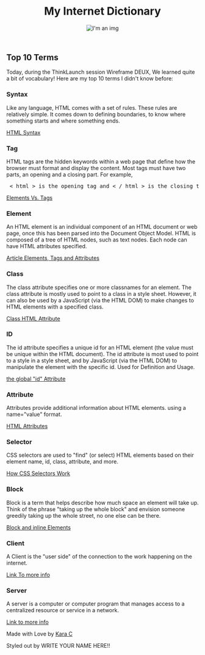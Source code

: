 <!DOCTYPE html>
<html>
  <head>
    <meta charset="utf-8">
    <meta name="viewport" content="width=device-width">
    <link rel="stylesheet" type="text/css" href="style.css">
    <title>My Internet Dictionary</title>
  </head>
  <body>
    <header title="I'm a Header!">
      <h1 title="I'm an H1">My Internet Dictionary</h1>
      <img title="I'm an img" src="http://www.incrediblethings.com/wp-content/uploads/2012/07/cat-votes-for-himself.jpg">
    </header>
    <div class="section" title="I'm a Section Div">
      <h2 title="I'm an H2">Top 10 Terms</h2>
      <p title="I'm a p">Today, during the ThinkLaunch session Wireframe DEUX, We learned quite a bit of vocabulary! Here are my top 10 terms I didn't know before:</p>
      <div class="definition" title="I'm a Definition Div!">
        <h3>Syntax</h3>
        <p>Like any language, HTML comes with a set of rules. These rules are relatively simple. It comes down to defining boundaries, to know where something starts and where something ends.</p>
        <a href="http://marksheet.io/html-syntax.html">HTML Syntax</a>
      </div>
      <div class="definition">
        <h3 title="I'm an H3!">Tag</h3>
        <p>HTML tags are the hidden keywords within a web page that define how the browser must format and display the content. Most tags must have two parts, an opening and a closing part. For example, <pre title="i'm a pre tag for code!"> < html > is the opening tag and < / html > is the closing tag.</pre></p>
        <a href="https://en.wikipedia.org/wiki/HTML_element#Elements_vs._tags">Elements Vs. Tags</a>
      </div>
      <div class="definition">
        <h3>Element</h3>
        <p>An HTML element is an individual component of an HTML document or web page, once this has been parsed into the Document Object Model. HTML is composed of a tree of HTML nodes, such as text nodes. Each node can have HTML attributes specified.</p>
        <a href="http://htmldog.com/guides/html/beginner/tags/">Article Elements, Tags and Attributes</a>
      </div>
      <div class="definition">
        <h3>Class</h3>
        <p>The class attribute specifies one or more classnames for an element. The class attribute is mostly used to point to a class in a style sheet. However, it can also be used by a JavaScript (via the HTML DOM) to make changes to HTML elements with a specified class.</p>
        <a href="https://www.sitepoint.com/web-foundations/class-html-attribute/">Class HTML Attribute</a>
      </div>
      <div class="definition">
        <h3>ID</h3>
        <p>The id attribute specifies a unique id for an HTML element (the value must be unique within the HTML document). The id attribute is most used to point to a style in a style sheet, and by JavaScript (via the HTML DOM) to manipulate the element with the specific id. Used for Definition and Usage. </p>
        <a href="https://www.w3schools.com/tags/att_global_id.asp">the global "id" Attribute</a>
      </div>
      <div class="definition">
        <h3>Attribute</h3>
        <p>Attributes provide additional information about HTML elements. using a name="value" format.</p>
        <a href="https://www.tutorialspoint.com/html/html_attributes.htm">HTML Attributes</a>
      </div>
      <div class="definition">
        <h3>Selector</h3>
        <p>CSS selectors are used to "find" (or select) HTML elements based on their element name, id, class, attribute, and more.</p>
        <a href="https://css-tricks.com/how-css-selectors-work/">How CSS Selectors Work</a>
      </div>
      <div class="definition">
        <h3>Block</h3>
        <p>Block is a term that helps describe how much space an element will take up. Think of the phrase "taking up the whole block" and envision someone greedily taking up the whole street, no one else can be there.</p>
        <a href="https://www.w3schools.com/html/html_blocks.asp">Block and inline Elements</a>
      </div>
      <div class="definition">
        <h3>Client</h3>
        <p>A Client is the "user side" of the connection to the work happening on the internet.</p>
        <a href="https://techterms.com/definition/client">Link To more info</a>
      </div>
      <div class="definition">
        <h3>Server</h3>
        <p>A server is a computer or computer program that manages access to a centralized resource or service in a network.</p>
        <a href="https://techterms.com/definition/server">Link to more info</a>
      </div>
    </div>
    <footer>
      <p>Made with Love by <a href="#">Kara C</a></p>
      <p>Styled out by <span>WRITE YOUR NAME HERE!!</span></p>
    </footer>
  </body>
</html>